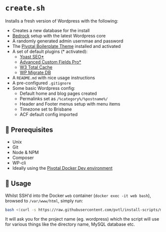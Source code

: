 # `create.sh`

Installs a fresh version of Wordpress with the following:

- Creates a new database for the install
- [Bedrock](https://roots.io/bedrock/) setup with the latest Wordpress core
- A randomly generated admin usernmae and password
- The [Pivotal Boilerplate Theme](https://bitbucket.org/pvtl/wordpress-theme-boilerplate/overview) installed and activated
- A set of default plugins (* activated):
    - [Yoast SEO*](https://en-au.wordpress.org/plugins/wordpress-seo/)
    - [Advanced Custom Fields Pro*](https://www.advancedcustomfields.com/pro/)
    - [W3 Total Cache](https://en-au.wordpress.org/plugins/w3-total-cache/)
    - [WP Migrate DB](https://en-au.wordpress.org/plugins/wp-migrate-db/)
- A `README.md` with nice usage instructions
- A pre-configured `.gitignore`
- Some basic Wordpress config:
    - Default home and blog pages created
    - Permalinks set as `/%category%/%postname%/`
    - Header and Footer menus setup with menu items
    - Timezone set to Brisbane
    - ACF default config imported

## 🤞 Prerequisites

- Unix
- Git
- Node & NPM
- Composer
- WP-cli
- Ideally using the [Pivotal Docker Dev environment](https://github.com/pvtl/docker-dev)

## 🚀 Usage

Whilst SSH'd into the Docker `web` container (`docker exec -it web bash`), browsed to `/var/www/html`, simply run:

```bash
bash <(curl -s https://raw.githubusercontent.com/pvtl/install-scripts/master/wordpress/create.sh -L)
```

It will ask you for the project name (eg. wordpress) which the script will use for various things like the directory name, MySQL database etc.
